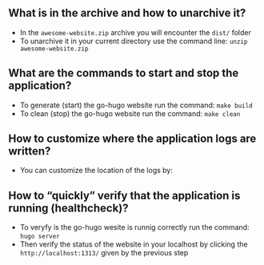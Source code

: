 ## What is in the archive and how to unarchive it?
-   In the  `awesome-website.zip`  archive you will encounter the  `dist/`  folder
-   To unarchive it in your current directory use the command line:  `unzip awesome-website.zip`

## What are the commands to start and stop the application?
-   To generate (start) the go-hugo website run the command:  `make build`
-   To clean (stop) the go-hugo website run the command:  `make clean`

## How to customize where the application logs are written?
-   You can customize the location of the logs by:

## How to “quickly” verify that the application is running (healthcheck)?
-   To veryfy is the go-hugo wesite is runnig correctly run the command:  `hugo server`
-   Then verify the status of the website in your localhost by clicking the  `http://localhost:1313/`  given by the previous step
